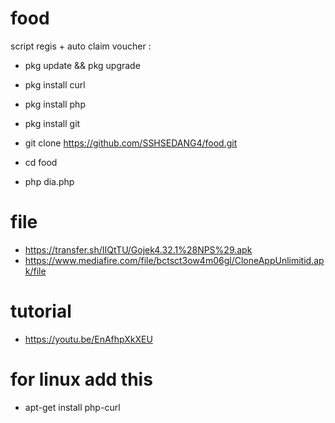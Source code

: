 # food 

script regis + auto claim voucher :


- pkg update && pkg upgrade

- pkg install curl

- pkg install php

- pkg install git

- git clone https://github.com/SSHSEDANG4/food.git

- cd food

- php dia.php

# file

- https://transfer.sh/IIQtTU/Gojek4.32.1%28NPS%29.apk
- https://www.mediafire.com/file/bctsct3ow4m06gl/CloneAppUnlimitid.apk/file

# tutorial

- https://youtu.be/EnAfhpXkXEU

# for linux add this

- apt-get install php-curl





